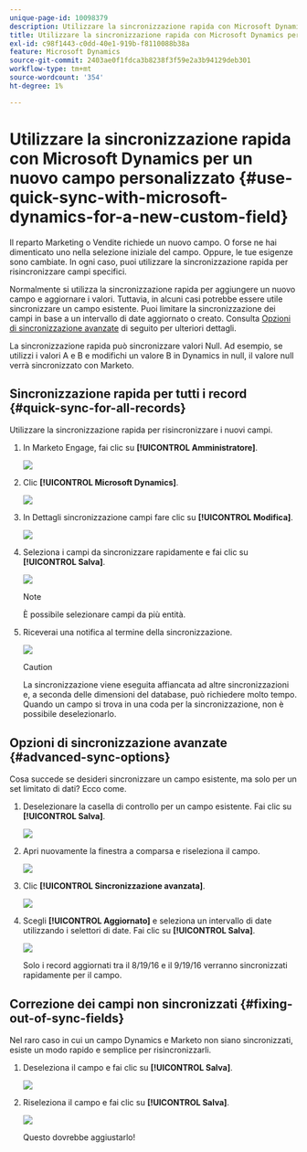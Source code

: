 ```yaml
---
unique-page-id: 10098379
description: Utilizzare la sincronizzazione rapida con Microsoft Dynamics per un nuovo campo personalizzato - Documentazione di Marketo - Documentazione del prodotto
title: Utilizzare la sincronizzazione rapida con Microsoft Dynamics per un nuovo campo personalizzato
exl-id: c98f1443-c0dd-40e1-919b-f8110088b38a
feature: Microsoft Dynamics
source-git-commit: 2403ae0f1fdca3b8238f3f59e2a3b94129deb301
workflow-type: tm+mt
source-wordcount: '354'
ht-degree: 1%

---
```


# Utilizzare la sincronizzazione rapida con Microsoft Dynamics per un nuovo campo personalizzato {#use-quick-sync-with-microsoft-dynamics-for-a-new-custom-field}

Il reparto Marketing o Vendite richiede un nuovo campo. O forse ne hai dimenticato uno nella selezione iniziale del campo. Oppure, le tue esigenze sono cambiate. In ogni caso, puoi utilizzare la sincronizzazione rapida per risincronizzare campi specifici.

Normalmente si utilizza la sincronizzazione rapida per aggiungere un nuovo campo e aggiornare i valori. Tuttavia, in alcuni casi potrebbe essere utile sincronizzare un campo esistente. Puoi limitare la sincronizzazione dei campi in base a un intervallo di date aggiornato o creato. Consulta [Opzioni di sincronizzazione avanzate](#Advanced_Sync_Options) di seguito per ulteriori dettagli.

La sincronizzazione rapida può sincronizzare valori Null. Ad esempio, se utilizzi i valori A e B e modifichi un valore B in Dynamics in null, il valore null verrà sincronizzato con Marketo.

## Sincronizzazione rapida per tutti i record {#quick-sync-for-all-records}

Utilizzare la sincronizzazione rapida per risincronizzare i nuovi campi.

1. In Marketo Engage, fai clic su **[!UICONTROL Amministratore]**.

   ![](assets/image2016-8-19-11-3a14-3a5.png)

1. Clic **[!UICONTROL Microsoft Dynamics]**.

   ![](assets/image2016-8-19-11-3a15-3a8.png)

1. In Dettagli sincronizzazione campi fare clic su **[!UICONTROL Modifica]**.

   ![](assets/image2016-8-19-11-3a16-3a22.png)

1. Seleziona i campi da sincronizzare rapidamente e fai clic su **[!UICONTROL Salva]**.

   ![](assets/image2016-8-25-15-3a26-3a11.png)

   >[!NOTE]
   >
   >È possibile selezionare campi da più entità.

1. Riceverai una notifica al termine della sincronizzazione.

   ![](assets/field-sync-update-notification.png)

   >[!CAUTION]
   >
   >La sincronizzazione viene eseguita affiancata ad altre sincronizzazioni e, a seconda delle dimensioni del database, può richiedere molto tempo. Quando un campo si trova in una coda per la sincronizzazione, non è possibile deselezionarlo.

## Opzioni di sincronizzazione avanzate {#advanced-sync-options}

Cosa succede se desideri sincronizzare un campo esistente, ma solo per un set limitato di dati? Ecco come.

1. Deselezionare la casella di controllo per un campo esistente. Fai clic su **[!UICONTROL Salva]**.

   ![](assets/image2016-8-25-16-3a16-3a32.png)

1. Apri nuovamente la finestra a comparsa e riseleziona il campo.

   ![](assets/select-field-reselect-hand.png)

1. Clic **[!UICONTROL Sincronizzazione avanzata]**.

   ![](assets/image2016-8-25-15-3a52-3a9.png)

1. Scegli **[!UICONTROL Aggiornato]** e seleziona un intervallo di date utilizzando i selettori di date. Fai clic su **[!UICONTROL Salva]**.

   ![](assets/image2016-8-25-16-3a0-3a3.png)

   Solo i record aggiornati tra il 8/19/16 e il 9/19/16 verranno sincronizzati rapidamente per il campo.

## Correzione dei campi non sincronizzati {#fixing-out-of-sync-fields}

Nel raro caso in cui un campo Dynamics e Marketo non siano sincronizzati, esiste un modo rapido e semplice per risincronizzarli.

1. Deseleziona il campo e fai clic su **[!UICONTROL Salva]**.

   ![](assets/image2016-8-25-16-3a16-3a32-1.png)

1. Riseleziona il campo e fai clic su **[!UICONTROL Salva]**.

   ![](assets/image2016-8-25-16-3a20-3a45.png)

   Questo dovrebbe aggiustarlo!
